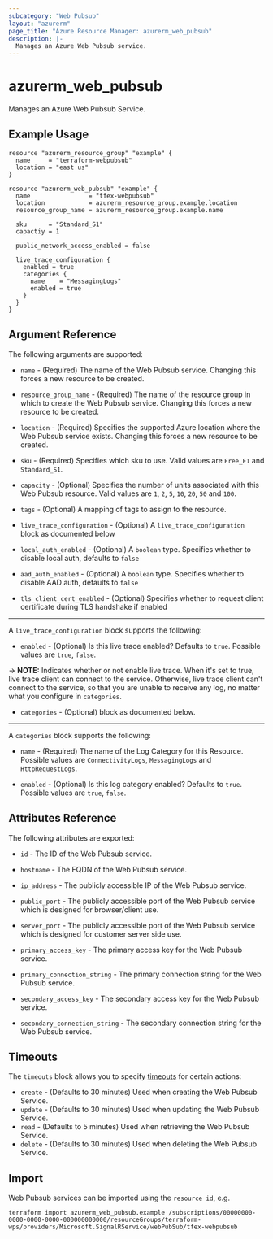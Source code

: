 ```yaml
---
subcategory: "Web Pubsub"
layout: "azurerm"
page_title: "Azure Resource Manager: azurerm_web_pubsub"
description: |-
  Manages an Azure Web Pubsub service.
---
```


# azurerm_web_pubsub

Manages an Azure Web Pubsub Service.

## Example Usage

```hcl
resource "azurerm_resource_group" "example" {
  name     = "terraform-webpubsub"
  location = "east us"
}

resource "azurerm_web_pubsub" "example" {
  name                = "tfex-webpubsub"
  location            = azurerm_resource_group.example.location
  resource_group_name = azurerm_resource_group.example.name

  sku      = "Standard_S1"
  capactiy = 1

  public_network_access_enabled = false

  live_trace_configuration {
    enabled = true
    categories {
      name    = "MessagingLogs"
      enabled = true
    }
  }
}
```

## Argument Reference

The following arguments are supported:

* `name` - (Required) The name of the Web Pubsub service. Changing this forces a new resource to be created.

* `resource_group_name` - (Required) The name of the resource group in which to create the Web Pubsub service. Changing this forces a new resource to be created.

* `location` - (Required) Specifies the supported Azure location where the Web Pubsub service exists. Changing this forces a new resource to be created.

* `sku` - (Required) Specifies which sku to use. Valid values are `Free_F1` and `Standard_S1`.

* `capacity` - (Optional) Specifies the number of units associated with this Web Pubsub resource. Valid values are `1`, `2`, `5`, `10`, `20`, `50` and `100`.

* `tags` - (Optional) A mapping of tags to assign to the resource.

* `live_trace_configuration` - (Optional) A `live_trace_configuration` block as documented below

* `local_auth_enabled` - (Optional) A `boolean` type. Specifies whether to disable local auth, defaults to `false`

* `aad_auth_enabled` - (Optional) A `boolean` type. Specifies whether to disable AAD auth, defaults to `false`

* `tls_client_cert_enabled` - (Optional)  Specifies whether to request client certificate during TLS handshake if enabled

---

A `live_trace_configuration` block supports the following:

* `enabled` - (Optional) Is this live trace enabled? Defaults to `true`. Possible values are `true`, `false`.

-> **NOTE:** Indicates whether or not enable live trace. When it's set to true, live trace client can connect to the service. Otherwise, live trace client can't connect to the service, so that you are unable to receive any log, no matter what you configure in `categories`.

* `categories` - (Optional) block as documented below.

---

A `categories` block supports the following:

* `name` - (Required) The name of the Log Category for this Resource. Possible values are `ConnectivityLogs`, `MessagingLogs` and `HttpRequestLogs`.

* `enabled` - (Optional) Is this log category enabled? Defaults to `true`. Possible values are `true`, `false`.


## Attributes Reference

The following attributes are exported:

* `id` - The ID of the Web Pubsub service.

* `hostname` - The FQDN of the Web Pubsub service.

* `ip_address` - The publicly accessible IP of the Web Pubsub service.

* `public_port` - The publicly accessible port of the Web Pubsub service which is designed for browser/client use.

* `server_port` - The publicly accessible port of the Web Pubsub service which is designed for customer server side use.

* `primary_access_key` - The primary access key for the Web Pubsub service.

* `primary_connection_string` - The primary connection string for the Web Pubsub service.

* `secondary_access_key` - The secondary access key for the Web Pubsub service.

* `secondary_connection_string` - The secondary connection string for the Web Pubsub service.

## Timeouts

The `timeouts` block allows you to specify [timeouts](https://www.terraform.io/docs/configuration/resources.html#timeouts) for certain actions:

* `create` - (Defaults to 30 minutes) Used when creating the Web Pubsub Service.
* `update` - (Defaults to 30 minutes) Used when updating the Web Pubsub Service.
* `read` - (Defaults to 5 minutes) Used when retrieving the Web Pubsub Service.
* `delete` - (Defaults to 30 minutes) Used when deleting the Web Pubsub Service.

## Import

Web Pubsub services can be imported using the `resource id`, e.g.

```shell
terraform import azurerm_web_pubsub.example /subscriptions/00000000-0000-0000-0000-000000000000/resourceGroups/terraform-wps/providers/Microsoft.SignalRService/webPubSub/tfex-webpubsub
```

